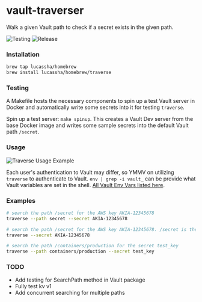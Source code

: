 # vault-traverser
Walk a given Vault path to check if a secret exists in the given path.

![Testing](https://github.com/lucassha/vault-traverser/actions/workflows/test.yml/badge.svg)
![Release](https://github.com/lucassha/vault-traverser/actions/workflows/push-release.yml/badge.svg)

### Installation


```sh
brew tap lucassha/homebrew
brew install lucassha/homebrew/traverse
```

### Testing

A Makefile hosts the necessary components to spin up a test Vault server in Docker and automatically write some secrets into it for testing `traverse`. 

Spin up a test server: `make spinup`. This creates a Vault Dev server from the base Docker image and writes some sample secrets into the default Vault path `/secret`. 


### Usage

![Traverse Usage Example](https://github.com/lucassha/vault-traverser/blob/main/img/github_traverse.gif)

Each user's authentication to Vault may differ, so YMMV on utilizing `traverse` to authenticate to Vault. `env | grep -i vault_` can be provide what Vault variables are set in the shell. [All Vault Env Vars listed here](https://www.vaultproject.io/docs/commands#environment-variables).

### Examples

```sh
# search the path /secret for the AWS key AKIA-12345678
traverse --path secret --secret AKIA-12345678

# search the path /secret for the AWS key AKIA-12345678. /secret is the default path
traverse --secret AKIA-12345678

# search the path /containers/production for the secret test_key
traverse --path containers/production --secret test_key
```

### TODO
- Add testing for SearchPath method in Vault package
- Fully test kv v1
- Add concurrent searching for multiple paths

